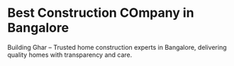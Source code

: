 # Best Construction COmpany in Bangalore
Building Ghar – Trusted home construction experts in Bangalore, delivering quality homes with transparency and care.
